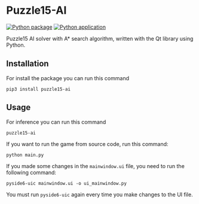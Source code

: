 # Puzzle15-AI

[![Python package](https://github.com/SajjadAemmi/Puzzle15-AI/actions/workflows/python-package.yml/badge.svg)](https://github.com/SajjadAemmi/Puzzle15-AI/actions/workflows/python-package.yml)
[![Python application](https://github.com/SajjadAemmi/Puzzle15-AI/actions/workflows/python-app.yml/badge.svg)](https://github.com/SajjadAemmi/Puzzle15-AI/actions/workflows/python-app.yml)

Puzzle15 AI solver with A* search algorithm, written with the Qt library using Python.

## Installation
For install the package you can run this command
```
pip3 install puzzle15-ai
```

## Usage
For inference you can run this command
```
puzzle15-ai
```

If you want to run the game from source code, run this command:
```
python main.py
```
If you made some changes in the `mainwindow.ui` file, you need to run the following command:
```
pyside6-uic mainwindow.ui -o ui_mainwindow.py
```
You must run `pyside6-uic` again every time you make changes to the UI file.
